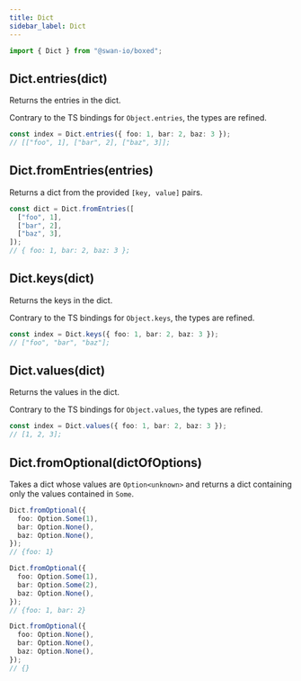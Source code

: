 ```yaml
---
title: Dict
sidebar_label: Dict
---
```


```ts
import { Dict } from "@swan-io/boxed";
```

## Dict.entries(dict)

Returns the entries in the dict.

Contrary to the TS bindings for `Object.entries`, the types are refined.

```ts title="Examples"
const index = Dict.entries({ foo: 1, bar: 2, baz: 3 });
// [["foo", 1], ["bar", 2], ["baz", 3]];
```

## Dict.fromEntries(entries)

Returns a dict from the provided `[key, value]` pairs.

```ts title="Examples"
const dict = Dict.fromEntries([
  ["foo", 1],
  ["bar", 2],
  ["baz", 3],
]);
// { foo: 1, bar: 2, baz: 3 };
```

## Dict.keys(dict)

Returns the keys in the dict.

Contrary to the TS bindings for `Object.keys`, the types are refined.

```ts title="Examples"
const index = Dict.keys({ foo: 1, bar: 2, baz: 3 });
// ["foo", "bar", "baz"];
```

## Dict.values(dict)

Returns the values in the dict.

Contrary to the TS bindings for `Object.values`, the types are refined.

```ts title="Examples"
const index = Dict.values({ foo: 1, bar: 2, baz: 3 });
// [1, 2, 3];
```

## Dict.fromOptional(dictOfOptions)

Takes a dict whose values are `Option<unknown>` and returns a dict containing only the values contained in `Some`.

```ts title="Examples"
Dict.fromOptional({
  foo: Option.Some(1),
  bar: Option.None(),
  baz: Option.None(),
});
// {foo: 1}

Dict.fromOptional({
  foo: Option.Some(1),
  bar: Option.Some(2),
  baz: Option.None(),
});
// {foo: 1, bar: 2}

Dict.fromOptional({
  foo: Option.None(),
  bar: Option.None(),
  baz: Option.None(),
});
// {}
```
